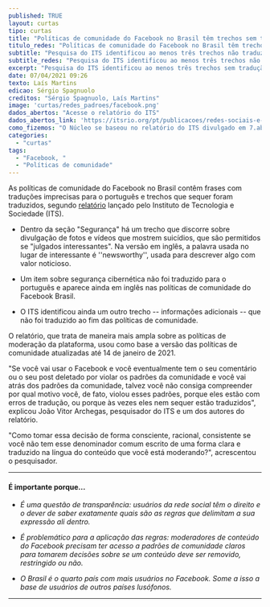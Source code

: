 ```yaml
---
published: TRUE
layout: curtas
tipo: curtas
title: "Políticas de comunidade do Facebook no Brasil têm trechos sem tradução para português - ESTUDO"
titulo_redes: "Políticas de comunidade do Facebook no Brasil têm trechos sem tradução"
subtitle: "Pesquisa do ITS identificou ao menos três trechos não traduzidos ou com traduções equivocadas"
subtitle_redes: "Pesquisa do ITS identificou ao menos três trechos não traduzidos ou com traduções equivocadas"
excerpt: "Pesquisa do ITS identificou ao menos três trechos sem tradução ou com traduções equivocadas"
date: 07/04/2021 09:26
texto: Laís Martins
edicao: Sérgio Spagnuolo
creditos: "Sérgio Spagnuolo, Laís Martins"
image: 'curtas/redes_padroes/facebook.png'
dados_abertos: "Acesse o relatório do ITS"
dados_abertos_link: 'https://itsrio.org/pt/publicacoes/redes-sociais-e-moderacao-de-conteudo/'
como_fizemos: "O Núcleo se baseou no relatório do ITS divulgado em 7.abr.2021."
categories:
  - "curtas"
tags:
  - "Facebook, "
  - "Políticas de comunidade"
---
```


As políticas de comunidade do Facebook no Brasil contêm frases com traduções imprecisas para o português e trechos que sequer foram traduzidos, segundo [relatório](https://itsrio.org/pt/publicacoes/redes-sociais-e-moderacao-de-conteudo/) lançado pelo Instituto de Tecnologia e Sociedade (ITS).

- Dentro da seção "Segurança" há um trecho que discorre sobre divulgação de fotos e vídeos que mostrem suicídios, que são permitidos se "julgados interessantes". Na versão em inglês, a palavra usada no lugar de interessante é ''newsworthy'', usada para descrever algo com valor noticioso.

- Um item sobre segurança cibernética não foi traduzido para o português e aparece ainda em inglês nas políticas de comunidade do Facebook Brasil.

- O ITS identificou ainda um outro trecho -- informações adicionais -- que não foi traduzido ao fim das políticas de comunidade.

O relatório, que trata de maneira mais ampla sobre as políticas de moderação da plataforma, usou como base a versão das políticas de comunidade atualizadas até 14 de janeiro de 2021.

"Se você vai usar o Facebook e você eventualmente tem o seu comentário ou o seu post deletado por violar os padrões da comunidade e você vai atrás dos padrões da comunidade, talvez você não consiga compreender por qual motivo você, de fato, violou esses padrões, porque eles estão com erros de tradução, ou porque às vezes eles nem sequer estão traduzidos", explicou João Vitor Archegas, pesquisador do ITS e um dos autores do relatório.

"Como tomar essa decisão de forma consciente, racional, consistente se você não tem esse denominador comum escrito de uma forma clara e traduzido na língua do conteúdo que você está moderando?", acrescentou o pesquisador.

---

#### É importante porque...

- *É uma questão de transparência: usuários da rede social têm o direito e o dever de saber exatamente quais são as regras que delimitam a sua expressão ali dentro.*

- *É problemático para a aplicação das regras: moderadores de conteúdo do Facebook precisam ter acesso a padrões de comunidade claros para tomarem decisões sobre se um conteúdo deve ser removido, restringido ou não.*

- *O Brasil é o quarto país com mais usuários no Facebook. Some a isso a base de usuários de outros países lusófonos.*

---
